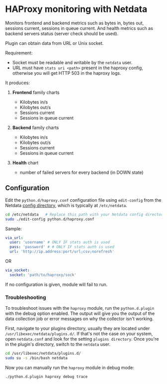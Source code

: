 <!--
title: "HAProxy monitoring with Netdata"
custom_edit_url: https://github.com/netdata/netdata/edit/master/collectors/python.d.plugin/haproxy/README.md
sidebar_label: "HAProxy"
-->

# HAProxy monitoring with Netdata

Monitors frontend and backend metrics such as bytes in, bytes out, sessions current, sessions in queue current.
And health metrics such as backend servers status (server check should be used).

Plugin can obtain data from URL or Unix socket.

Requirement:

- Socket must be readable and writable by the `netdata` user.
- URL must have `stats uri <path>` present in the haproxy config, otherwise you will get HTTP 503 in the haproxy logs.

It produces:

1. **Frontend** family charts

    - Kilobytes in/s
    - Kilobytes out/s
    - Sessions current
    - Sessions in queue current

2. **Backend** family charts

    - Kilobytes in/s
    - Kilobytes out/s
    - Sessions current
    - Sessions in queue current

3. **Health** chart

    - number of failed servers for every backend (in DOWN state)

## Configuration

Edit the `python.d/haproxy.conf` configuration file using `edit-config` from the Netdata [config
directory](/docs/configure/nodes.md), which is typically at `/etc/netdata`.

```bash
cd /etc/netdata   # Replace this path with your Netdata config directory, if different
sudo ./edit-config python.d/haproxy.conf
```

Sample:

```yaml
via_url:
  user: 'username' # ONLY IF stats auth is used
  pass: 'password' # # ONLY IF stats auth is used
  url: 'http://ip.address:port/url;csv;norefresh'
```

OR

```yaml
via_socket:
  socket: 'path/to/haproxy/sock'
```

If no configuration is given, module will fail to run.


### Troubleshooting

To troubleshoot issues with the `haproxy` module, run the `python.d.plugin` with the debug option enabled. The output
will give you the output of the data collection job or error messages on why the collector isn't working.

First, navigate to your plugins directory, usually they are located under `/usr/libexec/netdata/plugins.d/`. If that's not the 
case on your system, open `netdata.conf` and look for the setting `plugins directory`. Once you're in the plugin's directory, switch
to the `netdata` user.

```bash
cd /usr/libexec/netdata/plugins.d/
sudo su -s /bin/bash netdata
```

Now you can manually run the `haproxy` module in debug mode:

```bash
./python.d.plugin haproxy debug trace
```

